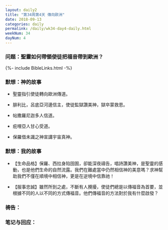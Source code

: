 ```yaml
---
layout: daily2
title: "第34周第4天 傳向歐洲"
date: 2018-09-13
categories: daily
permalink: /daily/wk34-day4-daily.html
weekNum: 34
dayNum: 4
---
```


### 问题：聖靈如何帶領使徒把福音帶到歐洲？

{%- include BibleLinks.html -%}

### 默想：神的故事 
+ 聖靈指引使徒轉向歐洲傳道。

+ 腓利比，呂底亞河邊信主，使徒監獄讚美神，獄卒蒙救恩。

+ 帖撒羅尼迦多人信道。

+ 疪哩亞人甘心受道。

+ 保羅借未識之神宣講宇宙真神。

### 默想：我的故事
+ 【生命品格】保羅、西拉身陷囹圄，卻能深夜禱告，唱詩讚美神，是聖靈的感動，也是他們生命的自然流露。我們在難處當中仍然相信神的美意嗎？求神幫助我們不僅在順境中相信神，更是在逆境中信靠祂！

+ 【服事忠誠】雖然所到之處，不斷有人攪擾，使徒們總是以傳福音為首要，並根據不同的人以不同的方式傳福音。他們傳福音的方法對於我有什麼啟發？

### 祷告：

### 笔记与回应：
